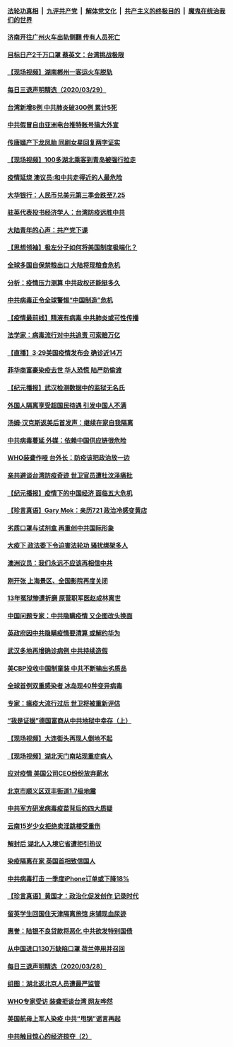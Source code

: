 ####  [法轮功真相](../../../../basic/blob/master/README.md?t=03301731) &nbsp;|&nbsp; [九评共产党](../../../../9ping.md/blob/master/README.md?t=03301731) &nbsp;|&nbsp; [解体党文化](../../../../jtdwh.md/blob/master/README.md?t=03301731)  &nbsp;|&nbsp; [共产主义的终极目的](../../../../gczydzjmd.md/blob/master/README.md?t=03301731) &nbsp;|&nbsp; [魔鬼在统治我们的世界](../../../../mgztzwmdsj.md/blob/master/README.md?t=03301731) 

#### [济南开往广州火车出轨侧翻 传有人员死亡](../pages/nsc413/n11987553.md?t=03301731) 

#### [目标日产2千万口罩 蔡英文：台湾挑战极限](../pages/nsc413/n11987762.md?t=03301731) 

#### [【现场视频】湖南郴州一客运火车脱轨](../pages/nsc413/n11987808.md?t=03301731) 

#### [每日三退声明精选（2020/03/29）](../pages/nsc413/n11986912.md?t=03301731) 

#### [台湾新增8例 中共肺炎破300例 累计5死](../pages/nsc413/n11987691.md?t=03301731) 

#### [中共假冒自由亚洲电台推特账号搞大外宣](../pages/nsc413/n11987297.md?t=03301731) 


#### [传唐嫣产下龙凤胎 同剧女星回复两字证实](../pages/nsc413/n11986601.md?t=03301731) 

#### [【现场视频】100多湖北乘客到青岛被强行拉走](../pages/nsc413/n11987188.md?t=03301731) 

#### [疫情延烧 澳议员:和中共走得近的人最危险](../pages/nsc413/n11986200.md?t=03301731) 

#### [大华银行：人民币兑美元第三季会跌至7.25](../pages/nsc413/n11986783.md?t=03301731) 

#### [驻英代表投书经济学人：台湾防疫远胜中共](../pages/nsc413/n11987032.md?t=03301731) 

#### [大陆青年的心声：共产党下课](../pages/nsc413/n11986824.md?t=03301731) 

#### [【思想领袖】极左分子如何将美国制度极端化？](../pages/nsc413/n11698317.md?t=03301731) 

#### [全球多国自保禁粮出口 大陆将现粮食危机](../pages/nsc413/n11986801.md?t=03301731) 

#### [分析：疫情压力测算 中共政权还能挺多久](../pages/nsc413/n11984481.md?t=03301731) 

#### [中共病毒正令全球警惕“中国制造”危机](../pages/nsc413/n11986317.md?t=03301731) 

#### [【疫情最前线】精液有病毒 中共肺炎或可性传播](../pages/nsc413/n11986675.md?t=03301731) 

#### [法学家：病毒流行对中共追责 可索赔万亿](../pages/nsc413/n11984627.md?t=03301731) 

#### [【直播】3·29美国疫情发布会 确诊近14万](../pages/nsc413/n11986241.md?t=03301731) 

#### [菲华商富豪染疫去世 华人恐慌 陆严防偷渡](../pages/nsc413/n11986596.md?t=03301731) 

#### [【纪元播报】武汉检测数据中的监狱无名氏](../pages/nsc413/n11986650.md?t=03301731) 

#### [外国人隔离享受超国民待遇 引发中国人不满](../pages/nsc413/n11986412.md?t=03301731) 

#### [汤姆·汉克斯返美后首发声：继续在家自我隔离](../pages/nsc413/n11986498.md?t=03301731) 

#### [中共病毒蔓延 外媒：依赖中国供应链很危险](../pages/nsc413/n11984622.md?t=03301731) 

#### [WHO装聋作哑 台外长：防疫该把政治放一边](../pages/nsc413/n11985933.md?t=03301731) 

#### [亲共避谈台湾防疫奇迹 世卫官员遭杜汶泽痛批](../pages/nsc413/n11986242.md?t=03301731) 

#### [【纪元播报】疫情下的中国经济 面临五大危机](../pages/nsc413/n11986435.md?t=03301731) 

#### [【珍言真语】Gary Mok：亲历721 政治冷感变黄店](../pages/nsc413/n11986525.md?t=03301731) 

#### [劣质口罩与试剂盒 再重创中共国际形象](../pages/nsc413/n11986125.md?t=03301731) 

#### [大疫下 政法委下令迫害法轮功 骚扰绑架多人](../pages/nsc413/n11986358.md?t=03301731) 

#### [澳洲议员：我们永远不应该再相信中共](../pages/nsc413/n11985864.md?t=03301731) 

#### [刚开张 上海景区、全国影院再度关闭](../pages/nsc413/n11986300.md?t=03301731) 

#### [13年冤狱惨遭折磨 原营职军医赵成林离世](../pages/nsc413/n11985367.md?t=03301731) 

#### [中国问题专家：中共隐瞒疫情 又企图改头换面](../pages/nsc413/n11986026.md?t=03301731) 

#### [英政府因中共隐瞒疫情要清算 或解约华为](../pages/nsc413/n11986123.md?t=03301731) 

#### [武汉多地再增确诊病例 中共持续造假](../pages/nsc413/n11985983.md?t=03301731) 

#### [美CBP没收中国制童装 中共不断输出劣质品](../pages/nsc413/n11986031.md?t=03301731) 

#### [全球首例双重感染者 冰岛现40种变异病毒](../pages/nsc413/n11986146.md?t=03301731) 

#### [专家：瘟疫大流行过后 世卫将被重新评估](../pages/nsc413/n11986074.md?t=03301731) 

#### [“我是证据”德国富商从中共地狱中幸存（上）](../pages/nsc413/n11985804.md?t=03301731) 


#### [【现场视频】大连街头再现人倒地不起](../pages/nsc413/n11985909.md?t=03301731) 

#### [【现场视频】湖北天门南站现重症病人](../pages/nsc413/n11985565.md?t=03301731) 

#### [应对疫情 美国公司CEO纷纷放弃薪水](../pages/nsc413/n11985616.md?t=03301731) 

#### [北京市顺义区双丰街道1.7级地震](../pages/nsc413/n11985446.md?t=03301731) 

#### [中共军方研发病毒疫苗背后的四大质疑](../pages/nsc413/n11982310.md?t=03301731) 

#### [云南15岁少女拒绝卖淫跳楼受重伤](../pages/nsc413/n11985345.md?t=03301731) 

#### [解封后 湖北人入境它省遭拒引热议](../pages/nsc413/n11985303.md?t=03301731) 

#### [染疫隔离在家 英国首相致信国人](../pages/nsc413/n11985293.md?t=03301731) 

#### [中共病毒打击 一季度iPhone订单或下降18%](../pages/nsc413/n11985125.md?t=03301731) 

#### [【珍言真语】黄国才：政治化促发创作 记录时代](../pages/nsc413/n11985201.md?t=03301731) 

#### [留英学生回国住天津隔离旅馆 床铺现血尿迹](../pages/nsc413/n11985031.md?t=03301731) 

#### [惠誉：陆银不良贷款将恶化 中共欲发特别国债](../pages/nsc413/n11984894.md?t=03301731) 

#### [从中国进口130万缺陷口罩 荷兰停用并召回](../pages/nsc413/n11984729.md?t=03301731) 

#### [每日三退声明精选（2020/03/28）](../pages/nsc413/n11984866.md?t=03301731) 

#### [组图：湖北返北京人员遭最严监管](../pages/nsc413/n11984505.md?t=03301731) 

#### [WHO专家受访 装聋拒谈台湾 网友哗然](../pages/nsc413/n11984650.md?t=03301731) 

#### [美国航母上军人染疫 中共“甩锅”谣言再起](../pages/nsc413/n11984494.md?t=03301731) 

#### [中共触目惊心的经济掠夺（2）](../pages/nsc413/n11980471.md?t=03301731) 

